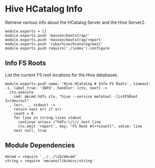 
# Hive HCatalog Info

Retrieve various info about the HCatalog Server and the Hive Server2.

    module.exports = []
    module.exports.push 'masson/bootstrap/'
    module.exports.push 'masson/bootstrap/report'
    module.exports.push 'ryba/hive/hcatalog/wait'
    module.exports.push require('./index').configure

## Info FS Roots

List the current FS root locations for the Hive databases.

    module.exports.push name: 'Hive HCatalog # Info FS Roots', timeout: -1, label_true: 'INFO', handler: (ctx, next) ->
      ctx.execute
        cmd: mkcmd.hdfs ctx, "hive --service metatool -listFSRoot 2>/dev/nul"
      , (err, _, stdout) ->
        return next err if err
        count = 0
        for line in string.lines stdout
          continue unless /^hdfs:\/\//.test line
          ctx.emit 'report', key: "FS Root #{++count}", value: line
        next null, true

## Module Dependencies

    mkcmd = require '../../lib/mkcmd'
    string = require 'mecano/lib/misc/string'
